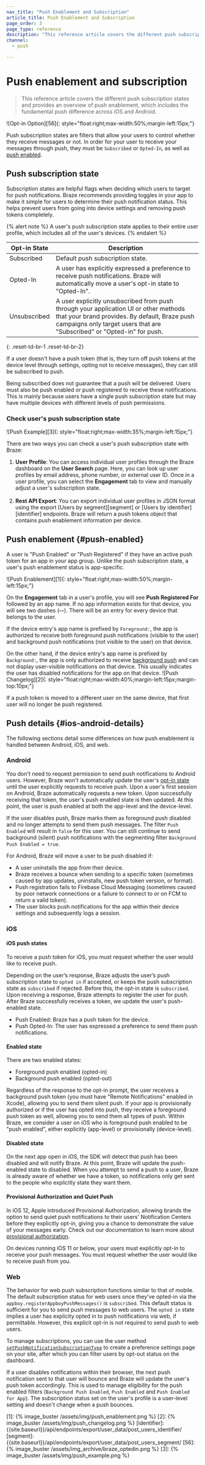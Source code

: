 ```yaml
---
nav_title: "Push Enablement and Subscription"
article_title: Push Enablement and Subscription
page_order: 3
page_type: reference
description: "This reference article covers the different push subscription states and provides an overview of push enablement, which includes the fundamental push difference across iOS and Android."
channel:
  - push

---
```


# Push enablement and subscription

> This reference article covers the different push subscription states and provides an overview of push enablement, which includes the fundamental push difference across iOS and Android.

![Opt-in Option][56]{: style="float:right;max-width:50%;margin-left:15px;"}

Push subscription states are filters that allow your users to control whether they receive messages or not. In order for your user to receive your messages through push, they must be `Subscribed` or `Opted-In`, as well as [push enabled](#push-enabled). 

## Push subscription state

Subscription states are helpful flags when deciding which users to target for push notifications. Braze recommends providing toggles in your app to make it simple for users to determine their push notification status. This helps prevent users from going into device settings and removing push tokens completely.

{% alert note %}
A user's push subscription state applies to their entire user profile, which includes all of the user's devices. 
{% endalert %}

|Opt-in State|Description|
|---|---|
|Subscribed| Default push subscription state. |
|Opted-In| A user has explicitly expressed a preference to receive push notifications. Braze will automatically move a user's opt-in state to "Opted-In". |
|Unsubscribed| A user explicitly unsubscribed from push through your application UI or other methods that your brand provides. By default, Braze push campaigns only target users that are "Subscribed" or "Opted-in" for push.|
{: .reset-td-br-1 .reset-td-br-2}

If a user doesn't have a push token (that is, they turn off push tokens at the device level through settings, opting not to receive messages), they can still be subscribed to push. 

Being subscribed does not guarantee that a push will be delivered. Users must also be push enabled or push registered to receive these notifications. This is mainly because users have a single push subscription state but may have multiple devices with different levels of push permissions.

### Check user's push subscription state

![Push Example][3]{: style="float:right;max-width:35%;margin-left:15px;"}

There are two ways you can check a user's push subscription state with Braze:

1. **User Profile**: You can access individual user profiles through the Braze dashboard on the **User Search** page. Here, you can look up user profiles by email address, phone number, or external user ID. Once in a user profile, you can select the **Engagement** tab to view and manually adjust a user's subscription state. <br><br>
2. **Rest API Export**: You can export individual user profiles in JSON format using the export [Users by segment][segment] or [Users by identifier][identifier] endpoints. Braze will return a push tokens object that contains push enablement information per device.

## Push enablement {#push-enabled}

A user is "Push Enabled" or "Push Registered" if they have an active push token for an app in your app group. Unlike the push subscription state, a user's push enablement status is app-specific. 

![Push Enablement][1]{: style="float:right;max-width:50%;margin-left:15px;"}

On the **Engagement** tab in a user's profile, you will see **Push Registered For** followed by an app name. If no app information exists for that device, you will see  two dashes (**&#45;&#45;**). There will be an entry for every device that belongs to the user.

If the device entry's app name is prefixed by `Foreground:`, the app is authorized to receive both foreground push notifications (visible to the user) and background push notifications (not visible to the user) on that device.

On the other hand, if the device entry's app name is prefixed by `Background:`, the app is only authorized to receive [background push]({{site.baseurl}}/user_guide/message_building_by_channel/push/types/#background-push-notifications) and can not display user-visible notifications on that device. This usually indicates the user has disabled notifications for the app on that device.
![Push Changelog][2]{: style="float:right;max-width:40%;margin-left:15px;margin-top:10px;"}

If a push token is moved to a different user on the same device, that first user will no longer be push registered.

## Push details {#ios-android-details}

The following sections detail some differences on how push enablement is handled between Android, iOS, and web. 

### Android

You don't need to request permission to send push notifications to Android users. However, Braze won't automatically update the user's [opt-in state]({{site.baseurl}}/api/objects_filters/user_attributes_object/#braze-user-profile-fields) until the user explicitly requests to receive push. Upon a user's first session on Android, Braze automatically requests a new token. Upon successfully receiving that token, the user's push enabled state is then updated. At this point, the user is push enabled at both the app-level and the device-level.

If the user disables push, Braze marks them as foreground push disabled and no longer attempts to send them push messages. The filter `Push Enabled` will result in `false` for this user. You can still continue to send background (silent) push notifications with the segmenting filter `Background Push Enabled = true`.

For Android, Braze will move a user to be push disabled if:

- A user uninstalls the app from their device.
- Braze receives a bounce when sending to a specific token (sometimes caused by app updates, uninstalls, new push token version, or format).
- Push registration fails to Firebase Cloud Messaging (sometimes caused by poor network connections or a failure to connect to or on FCM to return a valid token).
- The user blocks push notifications for the app within their device settings and subsequently logs a session.

### iOS

#### iOS push states

To receive a push token for iOS, you must request whether the user would like to receive push. 

Depending on the user’s response, Braze adjusts the user’s push subscription state to `opted in` if accepted, or keeps the push subscription state as `subscribed` if rejected. Before this, the opt-in state is `subscribed`. Upon receiving a response, Braze attempts to register the user for push. After Braze successfully receives a token, we update the user's push-enabled state.

- Push Enabled: Braze has a push token for the device.
- Push Opted-In: The user has expressed a preference to send them push notifications.

#### Enabled state

There are two enabled states:

- Foreground push enabled (opted-in)
- Background push enabled (opted-out)

Regardless of the response to the opt-in prompt, the user receives a background push token (you must have "Remote Notifications" enabled in Xcode), allowing you to send them silent push. If your app is provisionally authorized or if the user has opted into push, they receive a foreground push token as well, allowing you to send them all types of push. Within Braze, we consider a user on iOS who is foreground push enabled to be "push enabled", either explicitly (app-level) or provisionally (device-level).

#### Disabled state

On the next app open in iOS, the SDK will detect that push has been disabled and will notify Braze. At this point, Braze will update the push-enabled state to disabled. When you attempt to send a push to a user, Braze is already aware of whether we have a token, so notifications only get sent to the people who explicitly state they want them.

#### Provisional Authorization and Quiet Push

In iOS 12, Apple introduced Provisional Authorization, allowing brands the option to send quiet push notifications to their users' Notification Centers before they explicitly opt-in, giving you a chance to demonstrate the value of your messages early. Check out our documentation to learn more about [provisional authorization]({{site.baseurl}}/user_guide/message_building_by_channel/push/ios/notification_options/#provisional-push-authentication--quiet-notifications).

On devices running iOS 11 or below, your users must explicitly opt-in to receive your push messages. You must request whether the user would like to receive push from you.

### Web

The behavior for web push subscription functions similar to that of mobile. The default subscription status for web users once they've opted-in via the `appboy.registerAppboyPushMessages()` is `subscribed`. This default status is sufficient for you to send push messages to web users. The `opted in` state implies a user has explicity opted in to push notifications via web, if permittable. However, this explicit opt-in is not required to send push to web users.

To manage subscriptions, you can use the user method [`setPushNotificationSubscriptionType`](https://js.appboycdn.com/web-sdk/latest/doc/classes/appboy.user.html#setpushnotificationsubscriptiontype) to create a preference settings page on your site, after which you can filter users by opt-out status on the dashboard.

If a user disables notifications within their browser, the next push notification sent to that user will bounce and Braze will update the user's push token accordingly. This is used to manage eligibility for the push enabled filters (`Background Push Enabled`, `Push Enabled` and `Push Enabled for App`). The subscription status set on the user's profile is a user-level setting and doesn't change when a push bounces.

[1]: {% image_buster /assets/img/push_enablement.png %}
[2]: {% image_buster /assets/img/push_changelog.png %}
[identifier]: {{site.baseurl}}/api/endpoints/export/user_data/post_users_identifier/
[segment]: {{site.baseurl}}/api/endpoints/export/user_data/post_users_segment/
[56]: {% image_buster /assets/img_archive/braze_optedin.png %}
[3]: {% image_buster /assets/img/push_example.png %}
